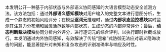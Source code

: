 本发明公开一种基于内部状态与外部语义协同感知的大语言模型动态安全监测方法。该方法包括：通过**外部语义感知模块**对用户输入的完整文本进行意图分析，生成一个静态的初始风险评分；在模型**逐词元**推理时，通过**内部状态监控模块**实时监测其注意力分布熵和层激活范数等内部状态，生成动态的内部异常评分；最后，**动态判断裁决模块**协同分析内外评分，进行逐词元的综合评判，以执行即时拦截或放行。本发明通过内外协同感知，有效解决了传统“黑箱”式防御无法应对语义隐晦攻击的问题，能显著提升对未知和复杂攻击的识别准确率与响应及时性。
<!--stackedit_data:
eyJoaXN0b3J5IjpbMTg2NDE5MDcxXX0=
-->